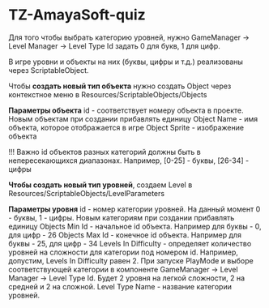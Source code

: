 # TZ-AmayaSoft-quiz

Для того чтобы выбрать категорию уровней, нужно GameManager -> Level Manager -> Level Type Id задать 0 для букв, 1 для цифр.

В игре уровни и объекты на них (буквы, цифры и т.д.) реализованы через ScriptableObject.

Чтобы **создать новый тип объекта** нужно создать Object через контекстное меню в Resources/ScriptableObjects/Objects

**Параметры объекта**
id - соответствует номеру объекта в проекте. Новым объектам при создании прибавлять единицу
Object Name - имя объекта, которое отображается в игре
Object Sprite - изображение объекта

!!! Важно
id объектов разных категорий должны быть в непересекающихся диапазонах. Например, [0-25] - буквы, [26-34] - цифры

**Чтобы создать новый тип уровней**, создаем Level в Resources/ScriptableObjects/LevelParameters

**Параметры уровня**
id - номер категории уровней. На данный момент 0 - буквы, 1 - цифры. Новым категориям при создании прибавлять единицу
Objects Min Id - начальное id объекта. Например для буквы - 0, для цифр - 26
Objects Max Id - конечное id объекта. Например для буквы - 25, для цифр - 34
Levels In Difficulty - определяет количество уровней на сложности для категории под номером id. Например, допустим, Levels In Difficulty равен 2. При запуске PlayMode и выборе соответствующей категории в компоненте GameManager -> Level Manager -> Level Type Id. Будет 2 уровня на легкой сложности, 2 на средней и 2 на сложной.
Level Type Name - название категории уровней.
